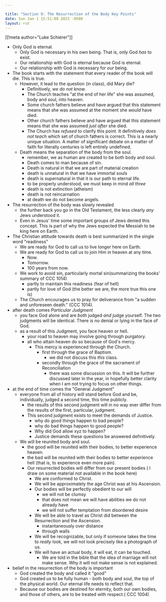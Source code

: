 ```yaml
---

title: "Section 9: The Resurrection of the Body Key Points"
date: Sun Jan 1 15:51:08 2023 -0500
layout: rut
---
```


[[!meta author="Luke Schierer"]]

* Only God is eternal.
  * Only God is necessary in his own being.  That is, only God *has* to exist. 
  * Our relationship with God is eternal because God is eternal. 
  * Our relationship with God is necessary for *our* being. 
* The book starts with the statement that every reader of the book will die.
  This is true.  
  * However, it lead to the question (in class), did Mary die? 
    * Definitively, *we do not know*.  
    * The Church teaches "at the end of her life" she was assumed, body and
      soul, into heaven.
    * Some church fathers believe and have argued that this statement means that
      she was assumed at the moment she *would* have died. 
    * Other church fathers believe and have argued that this statement means
      that she was assumed _just after_ she died. 
    * The Church has *refused* to clarify this point. It definitively *does not
      teach* which set of church fathers is correct.  This is a nearly unique
      situation.  A matter of significant debate on a matter of faith for
      literally centuries is left entirely undefined. 
  * Death means the separation of the body from the soul. 
    * remember, we as human are created to be both body and soul. 
    * Death comes to man because of sin. 
    * Death is natural in that we are part of material creation
    * death is unnatural in that we have immortal souls
    * death is supernatural in that it is our path to eternal life.
    * to be properly understood, we must keep in mind *all three*
    * death is not extinction (atheism)
    * death is not reincarnation 
    * at death we do not become angels. 
* The resurrection of the body was slowly revealed
  * the further back you go in the Old Testament, the less clearly *any* Jews
    understood it.
  * Even in Jesus' time some important groups of Jews denied this concept. This
    is part of why the Jews expected the Messiah to be king here on Earth. 
* The Christian attitude towards death is best summarized in the single word
  "readiness"
  * We are ready for God to call us to live longer here on Earth.
  * We are ready for God to call us to join Him in heaven at any time. 
    * Now.
    * Tomorrow.
    * 100 years from now. 
  * We work to avoid sin, particularly mortal sin(summarizing the books' summary
    of CCC 1014)
    * partly to maintain this readiness (fear of hell) 
    * partly for love of God (the better we are, the more true this one is)
  * The Church encourages us to pray for deliverance from "a sudden and
    unforeseen death." (CCC 1014). 
* after death comes *Particular Judgment*
  * you face God alone and are *both* judged *and* judge yourself. The two
    judgments will be identical.  There is no denial or lying in the face of
    God.  
  * as a result of this Judgment, you face heaven or hell.  
    * your road to heaven may involve going through purgatory. 
    * all who attain heaven do so because of God's mercy. 
      * This mercy is experienced through the Church.  
        * first through the grace of Baptism. 
          * we did not discuss this *this* class. 
        * secondly through the grace of the sacrament of Reconciliation
          * there was some discussion on this. It will be further discussed
            later in the year, in hopefully better clarity when I am not trying
            to focus on other things. 
 * at the end of time comes the "General Judgment"
   * everyone from all of history will stand before God and be, individually,
     judged a second time, this time publicly.
     * the results of this second judgment will in no way ever differ from the
       results of the first, particular, judgment.
     * This second judgment exists to meet the demands of Justice.
       * why do good things happen to bad people?
       * why do bad things happen to good people?
       * Why did God allow xyz to happen? 
       * Justice demands these questions be answered definitively. 
   * We will be reunited body and soul.
     * the good will be reunited with their bodies, to better experience
       heaven.
     * the bad will be reunited with their bodies to better experience hell
       (that is, to experience even more pain). 
     * Our resurrected bodies will differ from our present bodies ( I draw on
       some material not available in the book here)
       * We are conformed to Christ.
       * We will be approximately the age Christ was at his Ascension.
       * Our bodies will be perfectly obedient to our will
         * we will not be clumsy
         * that does not mean we will have abilities we do not already have
         * we will not suffer temptation from disordered desire
       * We will be able to travel as Christ did between the Resurrection and
         the Ascension.  
         * instantaneously over distance
         * through walls
       * We will be recognizable, but only if someone takes the time to *really*
         look, we will not look precisely like a photograph of us.   
       * We will have an actual body, it will eat, it can be touched.
         * We are told in the bible that the idea of marriage will not make
           sense.  Why it will not make sense is not explained.
* belief in the resurrection of the body is important
  * God created the body and called it "good"
  * God created *us* to be fully human - both body and soul, the top of the
    physical world.  Our eternal life needs to reflect that. 
  * Because our bodies are destined for eternity, both our own bodies, and those
    of others, are to be treated with respect.( CCC 1004) 

